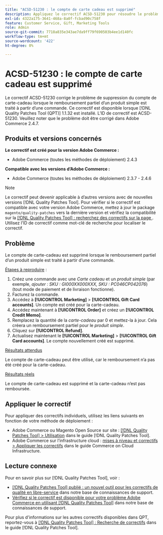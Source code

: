 ```yaml
---
title: "ACSD-51230 : le compte de carte cadeau est supprimé"
description: Appliquez le correctif ACSD-51230 pour résoudre le problème Adobe Commerce en raison duquel le compte de carte-cadeau est supprimé lorsque le remboursement partiel d’un produit simple est traité à partir d’une commande.
exl-id: 4322a175-3641-468a-8a0f-fcbad90c758f
feature: Customer Service, Gift, Marketing Tools
role: Admin
source-git-commit: 7718a835e343ae7da9ff79f690503b4ee1d140fc
workflow-type: tm+mt
source-wordcount: '422'
ht-degree: 0%

---
```


# ACSD-51230 : le compte de carte cadeau est supprimé

Le correctif ACSD-51230 corrige le problème de suppression du compte de carte-cadeau lorsque le remboursement partiel d’un produit simple est traité à partir d’une commande. Ce correctif est disponible lorsque [!DNL Quality Patches Tool (QPT)] 1.1.32 est installé. L’ID de correctif est ACSD-51230. Veuillez noter que le problème doit être corrigé dans Adobe Commerce 2.4.7.

## Produits et versions concernés

**Le correctif est créé pour la version Adobe Commerce :**

* Adobe Commerce (toutes les méthodes de déploiement) 2.4.3

**Compatible avec les versions d’Adobe Commerce :**

* Adobe Commerce (toutes les méthodes de déploiement) 2.3.7 - 2.4.6

>[!NOTE]
>
>Le correctif peut devenir applicable à d’autres versions avec de nouvelles versions [!DNL Quality Patches Tool]. Pour vérifier si le correctif est compatible avec votre version Adobe Commerce, mettez à jour le package `magento/quality-patches` vers la dernière version et vérifiez la compatibilité sur la [[!DNL Quality Patches Tool] : recherchez des correctifs sur la page ](https://experienceleague.adobe.com/tools/commerce-quality-patches/index.html?lang=fr). Utilisez l’ID de correctif comme mot-clé de recherche pour localiser le correctif.

## Problème

Le compte de carte-cadeau est supprimé lorsque le remboursement partiel d’un produit simple est traité à partir d’une commande.

<u>Étapes à reproduire</u> :

1. Créez une commande avec une *Carte cadeau* et un *produit simple* (par exemple, *ajouter : SKU : GI000XX000XXX, SKU : PC046CP042076*) (tout mode de paiement et de livraison fonctionne).
1. Facturez la commande.
1. Accédez à **[!UICONTROL Marketing]** > **[!UICONTROL Gift Card accounts]**. Un compte est créé pour la carte-cadeau.
1. Accédez maintenant à **[!UICONTROL Order]** et créez un **[!UICONTROL Credit Memo]**.
1. Remplacez la quantité de la *carte-cadeau* par 0 et mettez-la à jour. Cela créera un remboursement partiel pour le *produit simple*.
1. Cliquez sur **[!UICONTROL Refund]**.
1. Actualisez maintenant le **[!UICONTROL Marketing]** > **[!UICONTROL Gift Card accounts]**. Le compte nouvellement créé est supprimé.

<u>Résultats attendus</u>

Le compte de carte-cadeau peut être utilisé, car le remboursement n’a pas été créé pour la carte-cadeau.

<u>Résultats réels</u>

Le compte de carte-cadeau est supprimé et la carte-cadeau n’est pas remboursée.

## Appliquer le correctif

Pour appliquer des correctifs individuels, utilisez les liens suivants en fonction de votre méthode de déploiement :

* Adobe Commerce ou Magento Open Source sur site : [[!DNL Quality Patches Tool] > Utilisation](https://experienceleague.adobe.com/docs/commerce-operations/tools/quality-patches-tool/usage.html?lang=fr) dans le guide [!DNL Quality Patches Tool].
* Adobe Commerce sur l’infrastructure cloud : [mises à niveau et correctifs > Appliquer les correctifs](https://experienceleague.adobe.com/docs/commerce-cloud-service/user-guide/develop/upgrade/apply-patches.html?lang=fr) dans le guide Commerce on Cloud Infrastructure.

## Lecture connexe

Pour en savoir plus sur [!DNL Quality Patches Tool], voir :

* [[!DNL Quality Patches Tool] publié : un nouvel outil pour les correctifs de qualité en libre-service](/help/announcements/adobe-commerce-announcements/magento-quality-patches-released-new-tool-to-self-serve-quality-patches.md) dans notre base de connaissances de support.
* [Vérifiez si le correctif est disponible pour votre problème Adobe Commerce en utilisant  [!DNL Quality Patches Tool]](/help/support-tools/patches-available-in-qpt-tool/check-patch-for-magento-issue-with-magento-quality-patches.md) dans notre base de connaissances de support.

Pour plus d&#39;informations sur les autres correctifs disponibles dans QPT, reportez-vous à [[!DNL Quality Patches Tool] : Recherche de correctifs](https://experienceleague.adobe.com/tools/commerce-quality-patches/index.html?lang=fr) dans le guide [!DNL Quality Patches Tool].
